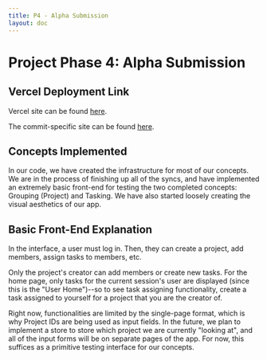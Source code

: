 ```yaml
---
title: P4 - Alpha Submission
layout: doc
---
```


# Project Phase 4: Alpha Submission

## Vercel Deployment Link

Vercel site can be found [here](https://plant-it-beta.vercel.app/).

The commit-specific site can be found [here](plant-5iidre9du-iris-projects-6c9f49e1.vercel.app).

## Concepts Implemented

In our code, we have created the infrastructure for most of our concepts.
We are in the process of finishing up all of the syncs, and have implemented an extremely basic front-end for testing the two completed concepts: Grouping (Project) and Tasking. We have also started loosely creating the visual aesthetics of our app.

## Basic Front-End Explanation

In the interface, a user must log in. Then, they can create a project, add members, assign tasks to members, etc.

Only the project's creator can add members or create new tasks. For the home page, only tasks for the current session's user are displayed (since this is the "User Home")--so to see task assigning functionality, create a task assigned to yourself for a project that you are the creator of.

Right now, functionalities are limited by the single-page format, which is why Project IDs are being used as input fields. In the future, we plan to implement a store to store which project we are currently "looking at", and all of the input forms will be on separate pages of the app. For now, this suffices as a primitive testing interface for our concepts.
